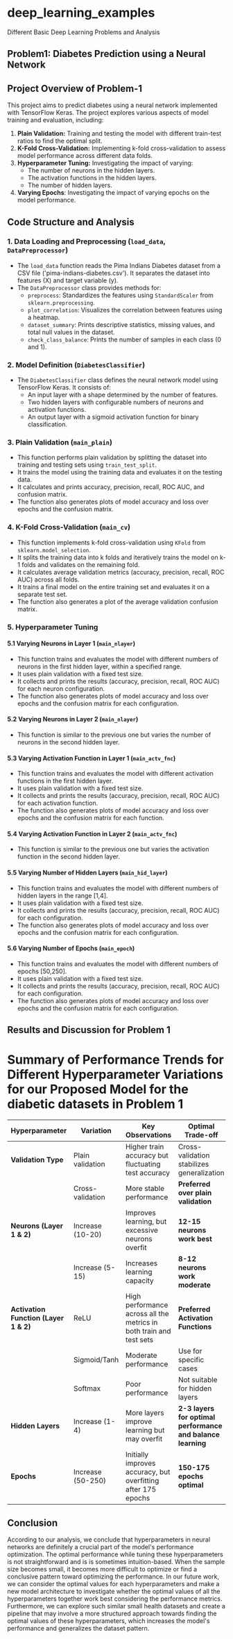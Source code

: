 # deep_learning_examples
 Different Basic Deep Learning Problems and Analysis


## Problem1: Diabetes Prediction using a Neural Network

## Project Overview of Problem-1

This project aims to predict diabetes using a neural network implemented with TensorFlow Keras. The project explores various aspects of model training and evaluation, including:

1.  **Plain Validation:** Training and testing the model with different train-test ratios to find the optimal split.
2.  **K-Fold Cross-Validation:** Implementing k-fold cross-validation to assess model performance across different data folds.
3.  **Hyperparameter Tuning:** Investigating the impact of varying:
    *   The number of neurons in the hidden layers.
    *   The activation functions in the hidden layers.
    *   The number of hidden layers.
4.  **Varying Epochs**: Investigating the impact of varying epochs on the model performance.

## Code Structure and Analysis

### 1. Data Loading and Preprocessing (`load_data`, `DataPreprocessor`)

*   The `load_data` function reads the Pima Indians Diabetes dataset from a CSV file ('pima-indians-diabetes.csv'). It separates the dataset into features (X) and target variable (y).
*   The `DataPreprocessor` class provides methods for:
    *   `preprocess`: Standardizes the features using `StandardScaler` from `sklearn.preprocessing`.
    *   `plot_correlation`: Visualizes the correlation between features using a heatmap.
    *   `dataset_summary`: Prints descriptive statistics, missing values, and total null values in the dataset.
    *   `check_class_balance`: Prints the number of samples in each class (0 and 1).

### 2. Model Definition (`DiabetesClassifier`)

*   The `DiabetesClassifier` class defines the neural network model using TensorFlow Keras. It consists of:
    *   An input layer with a shape determined by the number of features.
    *   Two hidden layers with configurable numbers of neurons and activation functions.
    *   An output layer with a sigmoid activation function for binary classification.

### 3. Plain Validation (`main_plain`)

*   This function performs plain validation by splitting the dataset into training and testing sets using `train_test_split`.
*   It trains the model using the training data and evaluates it on the testing data.
*   It calculates and prints accuracy, precision, recall, ROC AUC, and confusion matrix.
*   The function also generates plots of model accuracy and loss over epochs and the confusion matrix.

### 4. K-Fold Cross-Validation (`main_cv`)

*   This function implements k-fold cross-validation using `KFold` from `sklearn.model_selection`.
*   It splits the training data into k folds and iteratively trains the model on k-1 folds and validates on the remaining fold.
*   It calculates average validation metrics (accuracy, precision, recall, ROC AUC) across all folds.
*   It trains a final model on the entire training set and evaluates it on a separate test set.
*   The function also generates a plot of the average validation confusion matrix.

### 5. Hyperparameter Tuning

#### 5.1 Varying Neurons in Layer 1 (`main_nlayer`)

*   This function trains and evaluates the model with different numbers of neurons in the first hidden layer, within a specified range.
*   It uses plain validation with a fixed test size.
*   It collects and prints the results (accuracy, precision, recall, ROC AUC) for each neuron configuration.
*   The function also generates plots of model accuracy and loss over epochs and the confusion matrix for each configuration.

#### 5.2 Varying Neurons in Layer 2 (`main_nlayer`)

*   This function is similar to the previous one but varies the number of neurons in the second hidden layer.

#### 5.3 Varying Activation Function in Layer 1 (`main_actv_fnc`)

*   This function trains and evaluates the model with different activation functions in the first hidden layer.
*   It uses plain validation with a fixed test size.
*   It collects and prints the results (accuracy, precision, recall, ROC AUC) for each activation function.
*   The function also generates plots of model accuracy and loss over epochs and the confusion matrix for each function.

#### 5.4 Varying Activation Function in Layer 2 (`main_actv_fnc`)

*   This function is similar to the previous one but varies the activation function in the second hidden layer.

#### 5.5 Varying Number of Hidden Layers (`main_hid_layer`)

*   This function trains and evaluates the model with different numbers of hidden layers in the range \[1,4].
*   It uses plain validation with a fixed test size.
*   It collects and prints the results (accuracy, precision, recall, ROC AUC) for each configuration.
*   The function also generates plots of model accuracy and loss over epochs and the confusion matrix for each configuration.

#### 5.6 Varying Number of Epochs (`main_epoch`)

*   This function trains and evaluates the model with different numbers of epochs \[50,250].
*   It uses plain validation with a fixed test size.
*   It collects and prints the results (accuracy, precision, recall, ROC AUC) for each configuration.
*   The function also generates plots of model accuracy and loss over epochs and the confusion matrix for each configuration.



## Results and Discussion for Problem 1

# Summary of Performance Trends for Different Hyperparameter Variations for our Proposed Model for the diabetic datasets in Problem 1

| **Hyperparameter**       | **Variation**                       | **Key Observations**                                             | **Optimal Trade-off**                        |
|---------------------------|-------------------------------------|------------------------------------------------------------------|----------------------------------------------|
| **Validation Type**       | Plain validation                   | Higher train accuracy but fluctuating test accuracy              | Cross-validation stabilizes generalization   |
|                           | Cross-validation                   | More stable performance                                          | **Preferred over plain validation**          |
| **Neurons (Layer 1 & 2)** | Increase (10-20)                   | Improves learning, but excessive neurons overfit                | **12-15 neurons work best**                  |
|                           | Increase (5-15)                    | Increases learning capacity                                      | **8-12 neurons work moderate**               |
| **Activation Function (Layer 1 & 2)** | ReLU                    | High performance across all the metrics in both train and test sets | **Preferred Activation Functions**           |
|                           | Sigmoid/Tanh                       | Moderate performance                                             | Use for specific cases                       |
|                           | Softmax                            | Poor performance                                                 | Not suitable for hidden layers               |
| **Hidden Layers**         | Increase (1-4)                     | More layers improve learning but may overfit                    | **2-3 layers for optimal performance and balance learning** |
| **Epochs**                | Increase (50-250)                  | Initially improves accuracy, but overfitting after 175 epochs   | **150-175 epochs optimal**                   |


## Conclusion

According to our analysis, we conclude that hyperparameters in neural networks are definitely a crucial part of the model's performance optimization. The optimal performance while tuning these hyperparameters is not straightforward and is is sometimes intuition-based. When the sample size becomes small, it becomes more difficult to optimize or find a conclusive pattern toward optimizing the performance. In our future work, we can consider the optimal values for each hyperparameters and make a new model architecture to investigate whether the optimal values of all the hyperparameters together work best considering the performance metrics. Furthermore, we can explore such similar small health datasets and create a pipeline that may involve a more structured approach towards finding the optimal values of these hyperparameters, which increases the model's performance and generalizes the dataset pattern.
